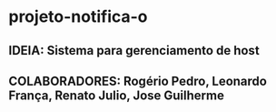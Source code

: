 # projeto-notifica-o

## IDEIA: Sistema para gerenciamento de host
## COLABORADORES: Rogério Pedro, Leonardo França, Renato Julio, Jose Guilherme
